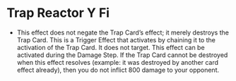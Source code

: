 # Trap Reactor Y Fi

*   This effect does not negate the Trap Card’s effect; it merely destroys the Trap Card. This is a Trigger Effect that activates by chaining it to the activation of the Trap Card. It does not target. This effect can be activated during the Damage Step. If the Trap Card cannot be destroyed when this effect resolves (example: it was destroyed by another card effect already), then you do not inflict 800 damage to your opponent.
